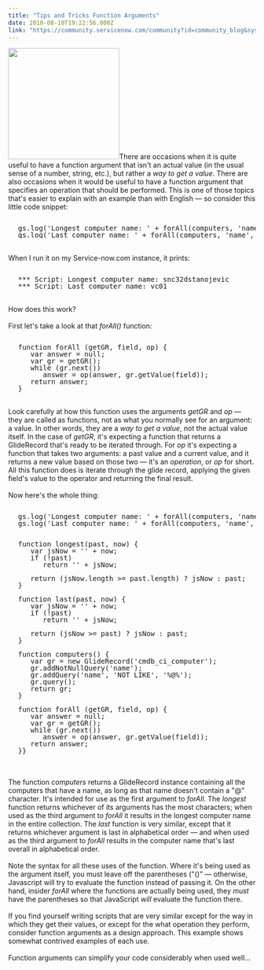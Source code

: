 ```yaml
---
title: "Tips and Tricks Function Arguments"
date: 2010-08-10T19:22:56.000Z
link: "https://community.servicenow.com/community?id=community_blog&sys_id=052d26e5dbd0dbc01dcaf3231f961990"
---
```

<p><img  alt="" class="jive-image" src="d83cd146db1c13043eb27a9e0f96195c.iix" style="width: auto; height: 226px;" />There are occasions when it is quite useful to have a function argument that isn't an actual value (in the usual sense of a number, string, etc.), but rather a <i>way to get a value</i>. There are also occasions when it would be useful to have a function argument that specifies an operation that should be performed. This is one of those topics that's easier to explain with an example than with English — so consider this little code snippet:<br /><pre style="margin-left:20px;line-height:1;"><br />gs.log('Longest computer name: ' + forAll(computers, 'name', longest));<br />gs.log('Last computer name: ' + forAll(computers, 'name', last));<br /></pre><br />When I run it on my Service-now.com instance, it prints:<br /><pre style="margin-left:20px;line-height:1;"><br />*** Script: Longest computer name: snc32dstanojevic<br />*** Script: Last computer name: vc01<br /></pre><br />How does this work?<br /><!--break--><br />First let's take a look at that <i>forAll()</i> function:<br /><pre style="margin-left:20px;line-height:1;"><br />function forAll (getGR, field, op) {<br />   var answer = null;<br />   var gr = getGR();<br />   while (gr.next())<br />      answer = op(answer, gr.getValue(field));<br />   return answer;<br />}</pre><br />Look carefully at how this function uses the arguments <i>getGR</i> and <i>op</i> — they are called as functions, not as what you normally see for an argument: a value. In other words, they are a <i>way to get a value</i>, not the actual value itself. In the case of <i>getGR</i>, it's expecting a function that returns a GlideRecord that's ready to be iterated through. For <i>op</i> it's expecting a function that takes two arguments: a past value and a current value, and it returns a new value based on those two — it's an <i>operation</i>, or <i>op</i> for short. All this function does is iterate through the glide record, applying the given field's value to the operator and returning the final result.<br /><br />Now here's the whole thing:<br /><pre style="margin-left:20px;line-height:1;"><br />gs.log('Longest computer name: ' + forAll(computers, 'name', longest));<br />gs.log('Last computer name: ' + forAll(computers, 'name', last));<br /><br /><br />function longest(past, now) {<br />   var jsNow = '' + now;<br />   if (!past)<br />      return '' + jsNow;<br /><br />   return (jsNow.length &gt;= past.length) ? jsNow : past;<br />}<br /><br />function last(past, now) {<br />   var jsNow = '' + now;<br />   if (!past)<br />      return '' + jsNow;<br /><br />   return (jsNow &gt;= past) ? jsNow : past;<br />}<br /><br />function computers() {<br />   var gr = new GlideRecord('cmdb_ci_computer');<br />   gr.addNotNullQuery('name');<br />   gr.addQuery('name', 'NOT LIKE', '%@%');<br />   gr.query();<br />   return gr;<br />}<br /><br />function forAll (getGR, field, op) {<br />   var answer = null;<br />   var gr = getGR();<br />   while (gr.next())<br />      answer = op(answer, gr.getValue(field));<br />   return answer;<br />}}</pre><br /><br />The function <i>computers</i> returns a GlideRecord instance containing all the computers that have a name, as long as that name doesn't contain a "@" character. It's intended for use as the first argument to <i>forAll</i>. The <i>longest</i> function returns whichever of its arguments has the most characters; when used as the third argument to <i>forAll</i> it results in the longest computer name in the entire collection. The <i>last</i> function is very similar, except that it returns whichever argument is last in alphabetical order — and when used as the third argument to <i>forAll</i> results in the computer name that's last overall in alphabetical order. <br /><br />Note the syntax for all these uses of the function. Where it's being used as the argument itself, you must leave off the parentheses ("()" — otherwise, Javascript will try to evaluate the function instead of passing it. On the other hand, insider <i>forAll</i> where the functions are actually being used, they <i>must</i> have the parentheses so that JavaScript <i>will</i> evaluate the function there.<br /><br />If you find yourself writing scripts that are very similar except for the way in which they get their values, or except for the what operation they perform, consider function arguments as a design approach. This example shows somewhat contrived examples of each use. <br /><br />Function arguments can simplify your code considerably when used well...</p>